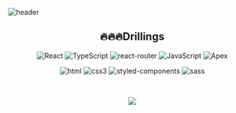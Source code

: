 ![header](https://capsule-render.vercel.app/api?type=waving&color=F5dF4D&height=250&section=header&text=Hello!%20I'm%20%20Yeoun%20Bee!&fontSize=65&animation=fadeIn&fontAlignY=38&descAlignY=60&descAlign=62&fontColor=#939597)

<h2 align="center"> 🔥🔥🔥Drillings </h2>
 
<p align="center">

  <img alt="React" src="https://img.shields.io/badge/react-%2320232a.svg?style=for-the-badge&logo=react&logoColor=%2361DAFB" />
  <img alt="TypeScript" src = "https://img.shields.io/badge/TypeScript-%231572B6.svg?style=for-the-badge&logo=TypeScript&logoColor=white" />
  <img alt="react-router" src="https://img.shields.io/badge/nextjs-%23E0234E.svg?style=for-the-badge&logo=nestjs&logoColor=white" />
  <img alt="JavaScript" src="https://img.shields.io/badge/javascript-%23323330.svg?style=for-the-badge&logo=javascript&logoColor=%23F7DF1E" />
  <img alt="Apex" src="https://img.shields.io/badge/apex-%23323330.svg?style=for-the-badge&logo=apex&logoColor=%23F7DF1E" />

</p>

<p align="center">

  <img alt="html" src="https://img.shields.io/badge/html5-%23E34F26.svg?style=for-the-badge&logo=html5&logoColor=white" />
  <img alt="css3" src = "https://img.shields.io/badge/css3-%231572B6.svg?style=for-the-badge&logo=css3&logoColor=white" />  <img alt="styled-components" src="https://img.shields.io/badge/styled--components-DB7093?style=for-the-badge&logo=styled-components&logoColor=white" />
<img alt="sass" src="https://img.shields.io/badge/SASS-hotpink.svg?style=for-the-badge&logo=SASS&logoColor=white" />
</p>

</p>

<br />

<p align="center">
<img src="https://github-readme-stats.vercel.app/api?username=jyb1798&show_icons=true&theme=radical">
</p>

